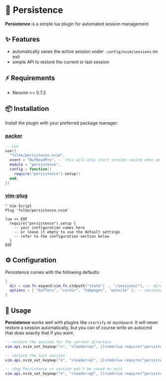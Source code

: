 # 💾 Persistence

**Persistence** is a simple lua plugin for automated session management.

## ✨ Features

- automatically saves the active session under `.config/nvim/sessions` on exit
- simple API to restore the current or last session

## ⚡️ Requirements

- Neovim >= 0.7.2

## 📦 Installation

Install the plugin with your preferred package manager:

### [packer](https://github.com/wbthomason/packer.nvim)

```lua
-- Lua
use({
  "folke/persistence.nvim",
  event = "BufReadPre", -- this will only start session saving when an actual file was opened
  module = "persistence",
  config = function()
    require("persistence").setup()
  end,
})
```

### [vim-plug](https://github.com/junegunn/vim-plug)

```vim
" Vim Script
Plug 'folke/persistence.nvim'

lua << EOF
  require("persistence").setup {
    -- your configuration comes here
    -- or leave it empty to use the default settings
    -- refer to the configuration section below
  }
EOF
```

## ⚙️ Configuration

Persistence comes with the following defaults:

```lua
{
  dir = vim.fn.expand(vim.fn.stdpath("state") .. "/sessions/"), -- directory where session files are saved
  options = { "buffers", "curdir", "tabpages", "winsize" }, -- sessionoptions used for saving
}
```

## 🚀 Usage

**Persistence** works well with plugins like `startify` or `dashboard`. It will never restore a session automatically,
but you can of course write an autocmd that does exactly that if you want.

```lua
-- restore the session for the current directory
vim.api.nvim_set_keymap("n", "<leader>qs", [[<cmd>lua require("persistence").load()<cr>]], {})

-- restore the last session
vim.api.nvim_set_keymap("n", "<leader>ql", [[<cmd>lua require("persistence").load({ last = true })<cr>]], {})

-- stop Persistence => session won't be saved on exit
vim.api.nvim_set_keymap("n", "<leader>qd", [[<cmd>lua require("persistence").stop()<cr>]], {})
```
